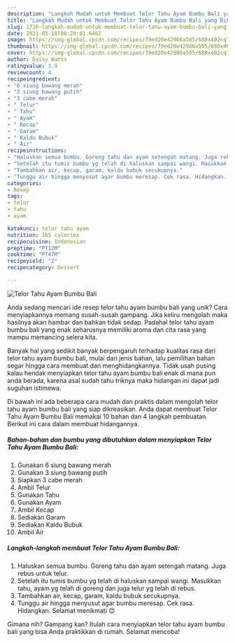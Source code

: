 ```yaml
---
description: "Langkah Mudah untuk Membuat Telor Tahu Ayam Bumbu Bali yang Bikin Ngiler"
title: "Langkah Mudah untuk Membuat Telor Tahu Ayam Bumbu Bali yang Bikin Ngiler"
slug: 1716-langkah-mudah-untuk-membuat-telor-tahu-ayam-bumbu-bali-yang-bikin-ngiler
date: 2021-05-18T00:29:01.646Z
image: https://img-global.cpcdn.com/recipes/79ed20e42986a505/680x482cq70/telor-tahu-ayam-bumbu-bali-foto-resep-utama.jpg
thumbnail: https://img-global.cpcdn.com/recipes/79ed20e42986a505/680x482cq70/telor-tahu-ayam-bumbu-bali-foto-resep-utama.jpg
cover: https://img-global.cpcdn.com/recipes/79ed20e42986a505/680x482cq70/telor-tahu-ayam-bumbu-bali-foto-resep-utama.jpg
author: Daisy Watts
ratingvalue: 3.9
reviewcount: 4
recipeingredient:
- "6 siung bawang merah"
- "3 siung bawang putih"
- "3 cabe merah"
- " Telur"
- " Tahu"
- " Ayam"
- " Kecap"
- " Garam"
- " Kaldu Bubuk"
- " Air"
recipeinstructions:
- "Haluskan semua bumbu. Goreng tahu dan ayam setengah matang. Juga rebus untuk telur."
- "Setelah itu tumis bumbu yg telah di haluskan sampai wangi. Masukkan tahu, ayam yg telah di goreng dan juga telur yg telah di rebus."
- "Tambahkan air, kecap, garam, kaldu bubuk secukupnya."
- "Tunggu air hingga menyusut agar bumbu meresap. Cek rasa. Hidangkan. Selamat menikmati 😊"
categories:
- Resep
tags:
- telor
- tahu
- ayam

katakunci: telor tahu ayam 
nutrition: 165 calories
recipecuisine: Indonesian
preptime: "PT12M"
cooktime: "PT47M"
recipeyield: "2"
recipecategory: Dessert

---
```



![Telor Tahu Ayam Bumbu Bali](https://img-global.cpcdn.com/recipes/79ed20e42986a505/680x482cq70/telor-tahu-ayam-bumbu-bali-foto-resep-utama.jpg)

Anda sedang mencari ide resep telor tahu ayam bumbu bali yang unik? Cara menyiapkannya memang susah-susah gampang. Jika keliru mengolah maka hasilnya akan hambar dan bahkan tidak sedap. Padahal telor tahu ayam bumbu bali yang enak seharusnya memiliki aroma dan cita rasa yang mampu memancing selera kita.



Banyak hal yang sedikit banyak berpengaruh terhadap kualitas rasa dari telor tahu ayam bumbu bali, mulai dari jenis bahan, lalu pemilihan bahan segar hingga cara membuat dan menghidangkannya. Tidak usah pusing kalau hendak menyiapkan telor tahu ayam bumbu bali enak di mana pun anda berada, karena asal sudah tahu triknya maka hidangan ini dapat jadi suguhan istimewa.


Di bawah ini ada beberapa cara mudah dan praktis dalam mengolah telor tahu ayam bumbu bali yang siap dikreasikan. Anda dapat membuat Telor Tahu Ayam Bumbu Bali memakai 10 bahan dan 4 langkah pembuatan. Berikut ini cara dalam membuat hidangannya.

<!--inarticleads1-->

##### Bahan-bahan dan bumbu yang dibutuhkan dalam menyiapkan Telor Tahu Ayam Bumbu Bali:

1. Gunakan 6 siung bawang merah
1. Gunakan 3 siung bawang putih
1. Siapkan 3 cabe merah
1. Ambil  Telur
1. Gunakan  Tahu
1. Gunakan  Ayam
1. Ambil  Kecap
1. Sediakan  Garam
1. Sediakan  Kaldu Bubuk
1. Ambil  Air




<!--inarticleads2-->

##### Langkah-langkah membuat Telor Tahu Ayam Bumbu Bali:

1. Haluskan semua bumbu. Goreng tahu dan ayam setengah matang. Juga rebus untuk telur.
1. Setelah itu tumis bumbu yg telah di haluskan sampai wangi. Masukkan tahu, ayam yg telah di goreng dan juga telur yg telah di rebus.
1. Tambahkan air, kecap, garam, kaldu bubuk secukupnya.
1. Tunggu air hingga menyusut agar bumbu meresap. Cek rasa. Hidangkan. Selamat menikmati 😊




Gimana nih? Gampang kan? Itulah cara menyiapkan telor tahu ayam bumbu bali yang bisa Anda praktikkan di rumah. Selamat mencoba!

